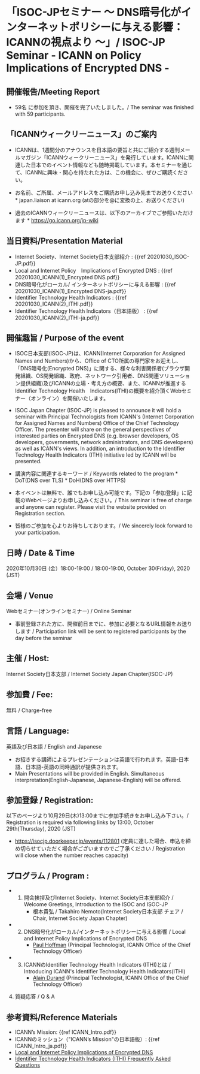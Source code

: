 # 「ISOC-JPセミナー 〜 DNS暗号化がインターネットポリシーに与える影響：ICANNの視点より 〜」/ ISOC-JP Seminar - ICANN on Policy Implications of Encrypted DNS -

## 開催報告/Meeting Report
*  59名 に参加を頂き、開催を完了いたしました。/ The seminar was finished with 59 participants.

## 「ICANNウィークリーニュース」のご案内
*  ICANNは、1週間分のアナウンスを日本語の要旨と共にご紹介する週刊メールマガジン「ICANNウィークリーニュース」を発行しています。ICANNに関連した日本でのイベント情報なども随時掲載しています。本セミナーを通じて、ICANNに興味・関心を持たれた方は、この機会に、ぜひご購読ください。

*  お名前、ご所属、メールアドレスをご購読お申し込み先までお送りください
       *  japan.liaison at icann.org (atの部分を@に変換の上、お送りください)

*  過去のICANNウィークリーニュースは、以下のアーカイブでご参照いただけます
       *  https://go.icann.org/jp-wiki

## 当日資料/Presentation Material
*  Internet Society、Internet Society日本支部紹介 : {{ref 20201030_ISOC-JP.pdf}}
*  Local and Internet Policy　Implications of Encrypted DNS : {{ref 20201030_ICANN(1)_Encrypted DNS.pdf}}
*  DNS暗号化がローカル/ インターネットポリシーに与える影響 : {{ref 20201030_ICANN(1)_Encrypted DNS-ja.pdf}}
*  Identifier Technology Health Indicators : {{ref 20201030_ICANN(2)_ITHI.pdf}}
*  Identifier Technology Health Indicators（日本語版） : {{ref 20201030_ICANN(2)_ITHI-ja.pdf}}

## 開催趣旨 / Purpose of the event

*  ISOC日本支部(ISOC-JP)は、ICANN(Internet Corporation for Assigned Names and Numbers)から、Office of CTO所属の専門家をお迎えし、「DNS暗号化(Encrypted DNS)」に関する、様々な利害関係者(ブラウザ開発組織、OS開発組織、政府、ネットワーク引用者、DNS関連ソリューション提供組織)及びICANNの立場・考え方の概要、また、ICANNが推進するIdentifier Technology Health　Indicators(ITHI)の概要を紹介頂くWebセミナー（オンライン）を開催いたします。

*  ISOC Japan Chapter (ISOC-JP) is pleased to announce it will hold a seminar with Principal Technologists from ICANN's (Internet Corporation for Assigned Names and Numbers) Office of the Chief Technology Officer. The presenter will share on the general perspectives of interested parties on Encrypted DNS (e.g. browser developers, OS developers, governments, network administrators, and DNS developers) as well as ICANN's views. In addition, an introduction to the Identifier Technology Health Indicators (ITHI) initiative led by ICANN will be presented.

*  講演内容に関連するキーワード / Keywords related to the program
       *  DoT(DNS over TLS)
       *  DoH(DNS over HTTPS)

*  本イベントは無料で、誰でもお申し込み可能です。下記の「参加登録」に記載のWebページよりお申し込みください。/ This seminar is free of charge and anyone can register. Please visit the website provided on Registration section.

*  皆様のご参加を心よりお待ちしております。/ We sincerely look forward to your participation.

## 日時 / Date & Time
2020年10月30日 (金）18:00-19:00 / 18:00-19:00, October 30(Friday), 2020 (JST)

## 会場 / Venue
Webセミナー(オンラインセミナー) / Online Seminar
*  事前登録された方に、開催前日までに、参加に必要となるURL情報をお送りします / Participation link will be sent to registered participants by the day before the seminar

## 主催 / Host:
Internet Society日本支部 / Internet Society Japan Chapter(ISOC-JP)

## 参加費 / Fee:
無料 / Charge-free

## 言語 / Language:
英語及び日本語 / English and Japanese
*  お招きする講師によるプレゼンテーションは英語で行われます。英語-日本語、日本語-英語の同時通訳が提供されます。
*  Main Presentations will be provided in English. Simultaneous interpretation(English-Japanese, Japanese-English) will be offered.

## 参加登録 / Registration:
以下のページより10月29日(木)13:00までに参加手続きをお申し込み下さい。/ Registration is required via following links by 13:00, October 29th(Thursday), 2020 (JST)
*  https://isocjp.doorkeeper.jp/events/112801
(定員に達した場合、申込を締め切らせていただく場合がございますのでご了承ください / Registration will close when the number reaches capacity)

## プログラム / Program :
*  1. 開会挨拶及びInternet Society、Internet Society日本支部紹介 / Welcome Greetings, Introduction to the ISOC and ISOC-JP
       *  根本貴弘 / Takahiro Nemoto(Internet Society日本支部 チェア / Chair, Internet Society Japan Chapter)

*  2. DNS暗号化がローカル/インターネットポリシーに与える影響 / Local and Internet Policy Implications of Encrypted DNS
       *  [Paul Hoffman](https://www.icann.org/profiles/28869) (Principal Technologist, ICANN Office of the Chief Technology Officer)

*  3.  ICANNのIdentifier Technology Health Indicators (ITHI)とは / Introducing ICANN's Identifier Technology Health Indicators(ITHI)
       *  [Alain Durand](https://www.icann.org/profiles/23279) (Principal Technologist, ICANN Office of the Chief Technology Officer)

4.  質疑応答 / Q & A

## 参考資料/Reference Materials
*  ICANN’s Mission: {{ref ICANN_Intro.pdf}}
*  ICANNのミッション（"ICANN’s Mission"の日本語版）: {{ref ICANN_Intro_ja.pdf}}
*  [Local and Internet Policy Implications of Encrypted DNS](https://www.icann.org/en/system/files/files/octo-003-30apr20-en.pdf)
*  [Identifier Technology Health Indicators (ITHI) Frequently Asked Questions](https://www.icann.org/ithi-faqs)